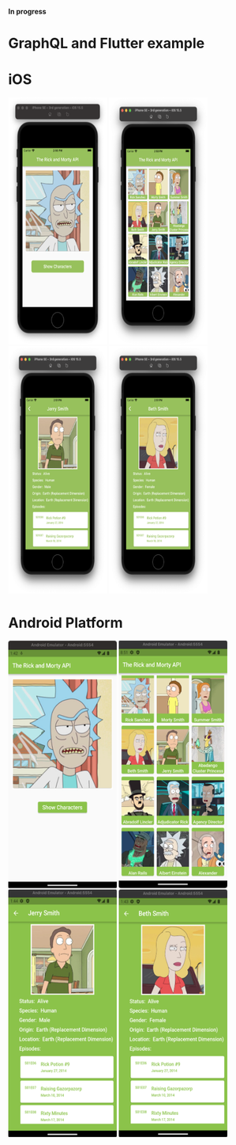 **In progress**
# GraphQL and Flutter example

# iOS

<p align="left">
<img src="https://github.com/CodingFlutter/flutter_graphql/blob/main/assets/pics/ios_pic1.png" width="200" height="500"/> 
<img src="https://github.com/CodingFlutter/flutter_graphql/blob/main/assets/pics/ios_pic2.png" width="200" height="500"/>
<img src="https://github.com/CodingFlutter/flutter_graphql/blob/main/assets/pics/ios_pic3.png" width="200" height="500"/> 
<img src="https://github.com/CodingFlutter/flutter_graphql/blob/main/assets/pics/ios_pic4.png" width="200" height="500"/>
</p>

# Android Platform

<p align="left">
<img src="https://github.com/CodingFlutter/flutter_graphql/blob/main/assets/pics/and_pic1.png" width="220" height="500"/> 
<img src="https://github.com/CodingFlutter/flutter_graphql/blob/main/assets/pics/and_pic2.png" width="220" height="500"/>
<img src="https://github.com/CodingFlutter/flutter_graphql/blob/main/assets/pics/and_pic3.png" width="220" height="500"/> 
<img src="https://github.com/CodingFlutter/flutter_graphql/blob/main/assets/pics/and_pic4.png" width="220" height="500"/>
</p>
